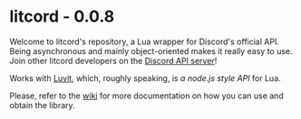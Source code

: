 # litcord - 0.0.8

Welcome to litcord's repository, a Lua wrapper for Discord's official API. Being asynchronous and mainly object-oriented makes it really easy to use. Join other litcord developers on the [Discord API server](https://discord.gg/0SBTUU1wZTYEf3Hy)!

Works with [Luvit](https://github.com/luvit/luvit), which, roughly speaking, is *a node.js style API* for Lua.

Please, refer to the [wiki](https://github.com/satom99/litcord/wiki) for more documentation on how you can use and obtain the library.